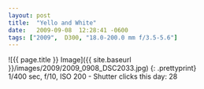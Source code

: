 ```yaml
---
layout: post
title:  "Yello and White"
date:   2009-09-08  12:28:41 -0600
tags: ["2009",  D300, "18.0-200.0 mm f/3.5-5.6"]
---
```

![{{ page.title }} Image]({{ site.baseurl }}/images/2009/2009_0908_DSC2033.jpg)
{: .prettyprint}  
1/400 sec, f/10, ISO 200 - Shutter clicks this day: 28